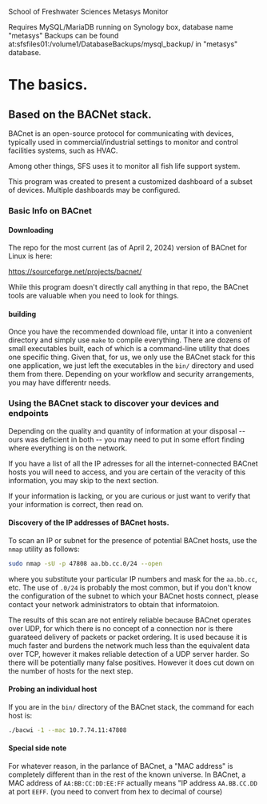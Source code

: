 
School of Freshwater Sciences Metasys Monitor


Requires MySQL/MariaDB running on Synology box, database name "metasys"
Backups can be found at:sfsfiles01:/volume1/DatabaseBackups/mysql_backup/
in "metasys" database.

# The basics.

## Based on the BACNet stack.

BACnet is an open-source protocol for communicating with devices, typically used in commercial/industrial settings
to monitor and control facilities systems, such as HVAC.  

Among other things, SFS uses it to monitor all fish life support system.

This program was created to present a customized dashboard of a subset of devices.  Multiple dashboards may be configured.

### Basic Info on BACnet

#### Downloading 
The repo for the most current (as of April 2, 2024) version of BACnet for Linux is here:

https://sourceforge.net/projects/bacnet/

While this program doesn't directly call anything in that repo, the BACnet tools are valuable when you need to look for things.

#### building 
Once you have the recommended download file, untar it into a convenient directory and simply use `make` to compile everything.  There are dozens of small executables built, each of which is a command-line utility
that does one specific thing.  Given that, for us, we only use the BACnet stack for this one application, we just left the executables in the `bin/` directory and used them from there. Depending on your workflow
and security arrangements, you may have differentr needs.

### Using the BACnet stack to discover your devices and endpoints
Depending on the quality and quantity of information at your disposal -- ours was deficient in both -- you may need to put in some effort finding where everything is on the network.

If you have a list of all the IP adresses for all the internet-connected BACnet hosts you will need to access, and you are certain of the veracity of this information, you may skip to the next section.

If your information is lacking, or you are curious or just want to verify that your information is correct, then read on.


#### Discovery of the IP addresses of BACnet hosts.
To scan an IP or subnet for the presence of potential BACnet hosts, use the `nmap` utility as follows:
```bash
sudo nmap -sU -p 47808 aa.bb.cc.0/24 --open
```
where you substitute your particular IP numbers and mask for the `aa.bb.cc`, etc.  The use of `.0/24` is probably the most common, but if you don't know the configuration of the subnet to which your BACnet hosts connect, please contact your network administrators to obtain that informatoion.

The results of this scan are not entirely reliable because BACnet operates over UDP, for which there is no concept of a connection nor is there guarateed delivery of packets or packet ordering. It is used because it is much faster and  burdens the network much less than the equivalent data over TCP, however it makes reliable detection of a UDP server harder. So there will be potentially many false positives.  However it does cut down on the number of hosts for the next step.

#### Probing an individual host

If you are in the `bin/` directory of the BACnet stack, the command for each host is:

```bash
./bacwi -1 --mac 10.7.74.11:47808
````

#### Special side note 

For whatever reason, in the parlance of BACnet, a "MAC address" is completely different than in the rest of the known universe.  In BACnet,
a MAC address of `AA:BB:CC:DD:EE:FF` actually means "IP address `AA.BB.CC.DD` at port `EEFF`.  (you need to convert from hex to decimal of course)

